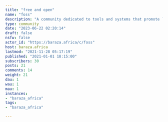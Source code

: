 ```yaml
---
title: "free and open" 
name: "foss"
description: "A community dedicated to tools and systems that promote `freedom` to control the outcomes of their owners, whether gratis or otherwise. "
type: community
date: "2023-06-22 02:20:14"
draft: false
nsfw: false
actor_id: "https://baraza.africa/c/foss"
host: baraza.africa
lastmod: "2021-11-28 05:17:19"
published: "2021-01-01 18:15:00"
subscribers: 30
posts: 21
comments: 14
weight: 21
dau: 1
wau: 1
mau: 1
instances:
- "baraza_africa"
tags: 
- "baraza_africa"

---
```

